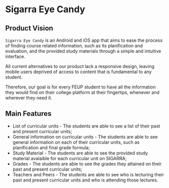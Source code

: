 # Sigarra Eye Candy

## Product Vision

`Sigarra Eye Candy` is an Android and iOS app that aims to ease the process of finding course related information, such as its planification and evaluation, and the provided study materials through a simple and intuitive interface.

All current alternatives to our product lack a responsive design, leaving mobile users deprived of access to content that is fundamental to any student.

Therefore, our goal is for every FEUP student to have all the information they would find on their college platform at their fingertips, whenever and wherever they need it.

## Main Features

- List of curricular units - The students are able to see a list of their past and present curricular units;
- General information on curricular units - The students are able to see general information on each of their curricular units, such as planification and final grade formula;
- Study Material - The students are able to see the provided study material avalaible for each curricular unit on SIGARRA; 
- Grades - The students are able to see the grades they attained on their past and present curricular units;
- Teachers and Peers - The students are able to see who is lecturing their past and present curricular units and who is attending those lectures.
